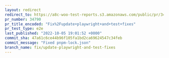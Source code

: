 ```yaml
---
layout: redirect
redirect_to: https://a8c-woo-test-reports.s3.amazonaws.com/public/pr/34790/e2e/index.html
pr_number: 34790
pr_title_encoded: "Fix%2Fupdate+playwright+and+test+fixes"
pr_test_type: e2e
last_published: "2022-10-05 19:01:52 +0000"
commit_sha: 47a61c6ce44b96f105fa1bd2ca69624547c34feb
commit_message: "Fixed pnpm-lock.json"
branch_name: fix/update-playwright-and-test-fixes
---
```

